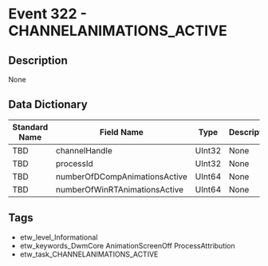 # Event 322 - CHANNELANIMATIONS_ACTIVE

## Description
None

## Data Dictionary
|Standard Name|Field Name|Type|Description|Sample Value|
|---|---|---|---|---|
|TBD|channelHandle|UInt32|None|`None`|
|TBD|processId|UInt32|None|`None`|
|TBD|numberOfDCompAnimationsActive|UInt64|None|`None`|
|TBD|numberOfWinRTAnimationsActive|UInt64|None|`None`|

## Tags
* etw_level_Informational
* etw_keywords_DwmCore AnimationScreenOff ProcessAttribution
* etw_task_CHANNELANIMATIONS_ACTIVE